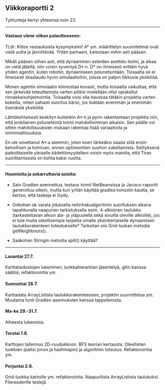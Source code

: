 ## Viikkoraportti 2

Työtunteja kertyi yhteensä noin 23.

---

#### Vastaus viime viikon palautteeseen:

Tl;dr: Kiitos vastauksista kysymyksiini! A* ym. määrittelyn suunnitelmat ovat vielä uutta ja jännittävää. Yritän parhaani, katsotaan mihin asti pääsen.

Mikäli pääsen siihen asti, että dynaaminen esteiden asettelu toimii, ja aikaa on vielä jäljellä, niin voisin syventyä D*:n.
D* on ilmeisesti erittäin hyvä yhden agentin, kuten robotin, dynaamiseen polunetsintään. Toisaalta se ei ilmeisesti skaalaudu hyvin simulaatioihin, joissa on paljon liikkuvia yksiköitä.

Monen agentin simulaatio kiinnostaa kovasti, mutta toisaalta vaikuttaa, että sen järkevää toteuttamista varten pitäisi mielellään ollut opiskellut rinnakkaisohjelmointia. Toisaalta voisi olla hauskaa tätäkin projektia varten kokeilla, miten pahasti suoritus kärsii, jos lisätään enemmän ja enemmän itsenäisiä yksiköitä.

Lähtökohtaisesti keskityn kuitenkin A*:n ja pyrin rakentamaan projektia niin, että jonkilainen polunetsintä toimii mahdollisimman aikaisin. Sen päälle voi sitten mahdollisuuksien mukaan rakentaa lisää variaatioita ja toiminnallisuuksia.

En ole soveltanut A*:a aiemmin, joten koen tärkeäksi saada siitä ensin kelvollisen ja toimivan, ennen optimointien suohon sukeltamista. Selityksenä paikoittaiselle yleiselle kädettömyydelleni voisin myös mainita, että Tiran suorittamisesta on kohta kaksi vuotta.

---

#### Huomioita ja askarruttavia asioita:

* Sain Gradlen asennettua, testaus toimii NetBeansissa ja Jacoco-raportti generoituu oikein, mutta kun yritän käyttää gradlea konsolin kautta, se kertoo, että taskeja ei löydy.

* Onkohan ok varata jokaisella reitinhakualgoritmin suorituksen aikana tapahtuvalla naapurien tarkistuksella esim. 4-alkioinen taulukko (tarkasteltavan alkion ala- ja yläpuolella sekä sivuilla oleville alkioille), jos ei tule muita oleellisempia tarpeita omalle yksinkertaiselle dynaamisen taulukkorakenteen toteutukselle? Tarkoitan siis Grid-luokan metodia getNeighbours().

* Saakohan Stringin metodia split() käyttää?

---

#### Lauantai 27.7.

Karttatiedostojen lukeminen, luokkahierarkian jäsentelyä, gitin kanssa säätöä, refaktorointia ym.

#### Sunnuntai 28.7.

Karttadata ArrayListista taulukkorakenteeseen, projektin suunnittelua ym. Muutama tunti Gradlen asennuksien kanssa tappelemista.

#### Ma-ke 29.-31.7.

Aiheesta lukemista.

#### Torstai 1.8.

Karttojen tallennus 2D-ruudukkoon. BFS teorian kertausta. Oleellisten luokkien (paitsi jonon ja hashmapin) ja algoritmin toteutus. Refaktorointia ym.

#### Perjantai 2.8.

Grid-luokka kartoille ym. refaktorointia. Naapurilista ArrayListista taulukoksi. Filereaderille testejä.